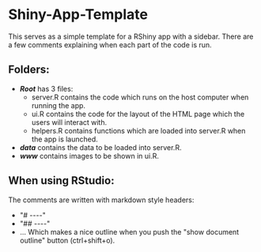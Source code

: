 # Shiny-App-Template
This serves as a simple template for a RShiny app with a sidebar. There are a few comments explaining when each part of the code is run.

## Folders:
- **_Root_** has 3 files:
  - server.R contains the code which runs on the host computer when running the app.
  - ui.R contains the code for the layout of the HTML page which the users will interact with.
  - helpers.R contains functions which are loaded into server.R when the app is launched.
- **_data_** contains the data to be loaded into server.R.
- **_www_** contains images to be shown in ui.R.

## When using RStudio:
The comments are written with markdown style headers:
- "# ----"
- "## ----"
- ...
Which makes a nice outline when you push the "show document outline" button (ctrl+shift+o).

